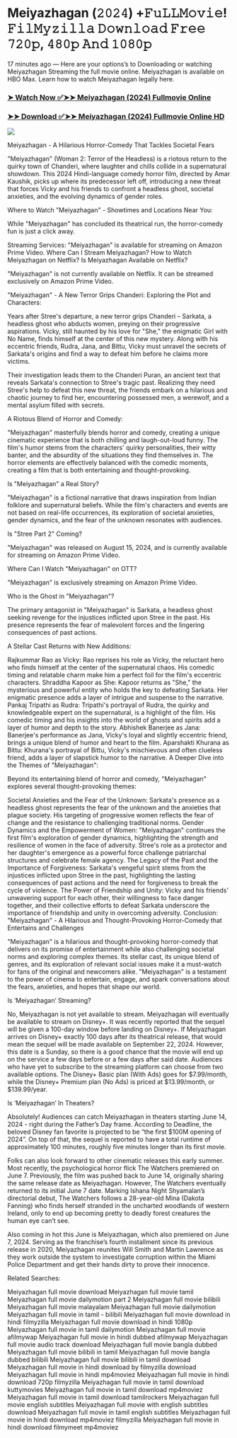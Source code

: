 # Meiyazhagan (𝟸𝟶𝟸𝟺) +𝙵𝚞𝙻𝙻𝙼𝚘𝚟𝚒𝚎! 𝙵𝚒𝚕𝙼𝚢𝚣𝚒𝚕𝚕𝚊 𝙳𝚘𝚠𝚗𝚕𝚘𝚊𝚍 𝙵𝚛𝚎𝚎 𝟽𝟸𝟶𝚙, 𝟺𝟾𝟶𝚙 𝙰𝚗𝚍 𝟷𝟶𝟾𝟶𝚙
17 minutes ago — Here are your options’s to Downloading or watching Meiyazhagan Streaming the full movie online. Meiyazhagan is available on HBO Max. Learn how to watch Meiyazhagan legally here.


### [➤ Watch Now ✅➤➤ Meiyazhagan (2024) Fullmovie Online](https://t.co/xvq7GStA20)

### [➤➤ Download ✅➤➤ Meiyazhagan (2024) Fullmovie Online HD](https://t.co/xvq7GStA20)

<p dir="auto"><a href="https://t.co/xvq7GStA20" title="PLAY NOW" rel="nofollow"><img src="https://i.imgur.com/jhNGoEt.gif" style="max-width: 100%;"></a></p>


Meiyazhagan - A Hilarious Horror-Comedy That Tackles Societal Fears

"Meiyazhagan" (Woman 2: Terror of the Headless) is a riotous return to the quirky town of Chanderi, where laughter and chills collide in a supernatural showdown. This 2024 Hindi-language comedy horror film, directed by Amar Kaushik, picks up where its predecessor left off, introducing a new threat that forces Vicky and his friends to confront a headless ghost, societal anxieties, and the evolving dynamics of gender roles.

Where to Watch "Meiyazhagan" - Showtimes and Locations Near You:

While "Meiyazhagan" has concluded its theatrical run, the horror-comedy fun is just a click away.

Streaming Services: "Meiyazhagan" is available for streaming on Amazon Prime Video.
Where Can I Stream Meiyazhagan? How to Watch Meiyazhagan on Netflix? Is Meiyazhagan Available on Netflix?

"Meiyazhagan" is not currently available on Netflix. It can be streamed exclusively on Amazon Prime Video.

"Meiyazhagan" - A New Terror Grips Chanderi: Exploring the Plot and Characters:

Years after Stree's departure, a new terror grips Chanderi – Sarkata, a headless ghost who abducts women, preying on their progressive aspirations. Vicky, still haunted by his love for "She," the enigmatic Girl with No Name, finds himself at the center of this new mystery. Along with his eccentric friends, Rudra, Jana, and Bittu, Vicky must unravel the secrets of Sarkata's origins and find a way to defeat him before he claims more victims.

Their investigation leads them to the Chanderi Puran, an ancient text that reveals Sarkata's connection to Stree's tragic past. Realizing they need Stree's help to defeat this new threat, the friends embark on a hilarious and chaotic journey to find her, encountering possessed men, a werewolf, and a mental asylum filled with secrets.

A Riotous Blend of Horror and Comedy:

"Meiyazhagan" masterfully blends horror and comedy, creating a unique cinematic experience that is both chilling and laugh-out-loud funny. The film's humor stems from the characters' quirky personalities, their witty banter, and the absurdity of the situations they find themselves in. The horror elements are effectively balanced with the comedic moments, creating a film that is both entertaining and thought-provoking.

Is "Meiyazhagan" a Real Story?

"Meiyazhagan" is a fictional narrative that draws inspiration from Indian folklore and supernatural beliefs. While the film's characters and events are not based on real-life occurrences, its exploration of societal anxieties, gender dynamics, and the fear of the unknown resonates with audiences.

Is "Stree Part 2" Coming?

"Meiyazhagan" was released on August 15, 2024, and is currently available for streaming on Amazon Prime Video.

Where Can I Watch "Meiyazhagan" on OTT?

"Meiyazhagan" is exclusively streaming on Amazon Prime Video.

Who is the Ghost in "Meiyazhagan"?

The primary antagonist in "Meiyazhagan" is Sarkata, a headless ghost seeking revenge for the injustices inflicted upon Stree in the past. His presence represents the fear of malevolent forces and the lingering consequences of past actions.

A Stellar Cast Returns with New Additions:

Rajkummar Rao as Vicky: Rao reprises his role as Vicky, the reluctant hero who finds himself at the center of the supernatural chaos. His comedic timing and relatable charm make him a perfect foil for the film's eccentric characters.
Shraddha Kapoor as She: Kapoor returns as "She," the mysterious and powerful entity who holds the key to defeating Sarkata. Her enigmatic presence adds a layer of intrigue and suspense to the narrative.
Pankaj Tripathi as Rudra: Tripathi's portrayal of Rudra, the quirky and knowledgeable expert on the supernatural, is a highlight of the film. His comedic timing and his insights into the world of ghosts and spirits add a layer of humor and depth to the story.
Abhishek Banerjee as Jana: Banerjee's performance as Jana, Vicky's loyal and slightly eccentric friend, brings a unique blend of humor and heart to the film.
Aparshakti Khurana as Bittu: Khurana's portrayal of Bittu, Vicky's mischievous and often clueless friend, adds a layer of slapstick humor to the narrative.
A Deeper Dive into the Themes of "Meiyazhagan":

Beyond its entertaining blend of horror and comedy, "Meiyazhagan" explores several thought-provoking themes:

Societal Anxieties and the Fear of the Unknown: Sarkata's presence as a headless ghost represents the fear of the unknown and the anxieties that plague society. His targeting of progressive women reflects the fear of change and the resistance to challenging traditional norms.
Gender Dynamics and the Empowerment of Women: "Meiyazhagan" continues the first film's exploration of gender dynamics, highlighting the strength and resilience of women in the face of adversity. Stree's role as a protector and her daughter's emergence as a powerful force challenge patriarchal structures and celebrate female agency.
The Legacy of the Past and the Importance of Forgiveness: Sarkata's vengeful spirit stems from the injustices inflicted upon Stree in the past, highlighting the lasting consequences of past actions and the need for forgiveness to break the cycle of violence.
The Power of Friendship and Unity: Vicky and his friends' unwavering support for each other, their willingness to face danger together, and their collective efforts to defeat Sarkata underscore the importance of friendship and unity in overcoming adversity.
Conclusion: "Meiyazhagan" - A Hilarious and Thought-Provoking Horror-Comedy that Entertains and Challenges

"Meiyazhagan" is a hilarious and thought-provoking horror-comedy that delivers on its promise of entertainment while also challenging societal norms and exploring complex themes. Its stellar cast, its unique blend of genres, and its exploration of relevant social issues make it a must-watch for fans of the original and newcomers alike. "Meiyazhagan" is a testament to the power of cinema to entertain, engage, and spark conversations about the fears, anxieties, and hopes that shape our world.


Is ‘Meiyazhagan’ Streaming?

No, Meiyazhagan is not yet available to stream. Meiyazhagan will eventually be available to stream on Disney+. It was recently reported that the sequel will be given a 100-day window before landing on Disney+. If Meiyazhagan arrives on Disney+ exactly 100 days after its theatrical release, that would mean the sequel will be made available on September 22, 2024. However, this date is a Sunday, so there is a good chance that the movie will end up on the service a few days before or a few days after said date. Audiences who have yet to subscribe to the streaming platform can choose from two available options. The Disney+ Basic plan (With Ads) goes for $7.99/month, while the Disney+ Premium plan (No Ads) is priced at $13.99/month, or $139.99/year.

Is ‘Meiyazhagan’ In Theaters?

Absolutely! Audiences can catch Meiyazhagan in theaters starting June 14, 2024 - right during the Father’s Day frame. According to Deadline, the beloved Disney fan favorite is projected to be “the first $100M opening of 2024”. On top of that, the sequel is reported to have a total runtime of approximately 100 minutes, roughly five minutes longer than its first movie.

Folks can also look forward to other cinematic releases this early summer. Most recently, the psychological horror flick The Watchers premiered on June 7. Previously, the film was pushed back to June 14, originally sharing the same release date as Meiyazhagan. However, The Watchers eventually returned to its initial June 7 date. Marking Ishana Night Shyamalan’s directorial debut, The Watchers follows a 28-year-old Mina (Dakota Fanning) who finds herself stranded in the uncharted woodlands of western Ireland, only to end up becoming pretty to deadly forest creatures the human eye can’t see.

Also coming in hot this June is Meiyazhagan, which also premiered on June 7, 2024. Serving as the franchise’s fourth installment since its previous release in 2020, Meiyazhagan reunites Will Smith and Martin Lawrence as they work outside the system to investigate corruption within the Miami Police Department and get their hands dirty to prove their innocence.


Related Searches:

Meiyazhagan full movie download
Meiyazhagan full movie tamil
Meiyazhagan full movie dailymotion part 2
Meiyazhagan full movie bilibili
Meiyazhagan full movie malayalam
Meiyazhagan full movie dailymotion
Meiyazhagan full movie in tamil - bilibili
Meiyazhagan full movie download in hindi filmyzilla
Meiyazhagan full movie download in hindi 1080p
Meiyazhagan full movie in tamil dailymotion
Meiyazhagan full movie afilmywap
Meiyazhagan full movie in hindi dubbed afilmywap
Meiyazhagan full movie audio track download
Meiyazhagan full movie bangla dubbed
Meiyazhagan full movie bilibili in tamil
Meiyazhagan full movie bangla dubbed bilibili
Meiyazhagan full movie bilibili in tamil download
Meiyazhagan full movie in hindi download by filmyzilla
download Meiyazhagan full movie in hindi mp4moviez
Meiyazhagan full movie in hindi download 720p filmyzilla
Meiyazhagan full movie in tamil download kuttymovies
Meiyazhagan full movie in tamil download mp4moviez
Meiyazhagan full movie in tamil download tamilrockers
Meiyazhagan full movie english subtitles
Meiyazhagan full movie with english subtitles download
Meiyazhagan full movie in tamil english subtitles
Meiyazhagan full movie in hindi download mp4moviez filmyzilla
Meiyazhagan full movie in hindi download filmymeet mp4moviez
